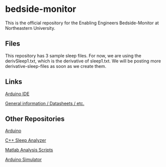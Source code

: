 bedside-monitor
===============
This is the official repository for the Enabling Engineers Bedside-Monitor at Northeastern University.
## Files
This repository has 3 sample sleep files. For now, we are using the derivSleep1.txt, which is the derivative of sleep1.txt. We will be posting more derivative-sleep-files as soon as we create them.



## Links
[Arduino IDE](http://arduino.cc/en/Main/Software)

[General information / Datasheets / etc.](https://www.sparkfun.com/products/11446)

## Other Repositories
[Arduino](https://github.com/hospital-sleep-tracker/arduino)

[C++ Sleep Analyzer](https://github.com/hospital-sleep-tracker/arduino-simulator)

[Matlab Analysis Scripts](https://github.com/hospital-sleep-tracker/matlab-slp-analyzer)

[Arduino Simulator](https://github.com/hospital-sleep-tracker/arduino-simulator)